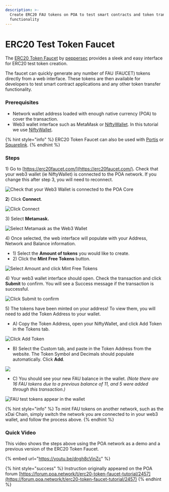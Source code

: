 ```yaml
---
description: >-
  Create ERC20 FAU tokens on POA to test smart contracts and token transfer
  functionality
---
```


# ERC20 Test Token Faucet

The [ERC20 Token Faucet](https://erc20faucet.com/) by [peppersec](https://peppersec.com/) provides a sleek and easy interface for ERC20 test token creation. 

The faucet can quickly generate any number of FAU \(FAUCET\) tokens directly from a web interface. These tokens are then available for developers to test smart contract applications and any other token transfer functionality.

### Prerequisites

* Network wallet address loaded with enough native currency \(POA\) to cover the transaction.
* Web3 wallet interface such as MetaMask or [NiftyWallet](../../for-users/nifty-wallet/). In this tutorial we use [NiftyWallet](https://forum.poa.network/t/nifty-wallet-is-back-on-the-chrome-store/2408).

{% hint style="info" %}
ERC20 Token Faucet can also be used with [Portis](https://www.portis.io/) or [Squarelink](https://squarelink.com/).
{% endhint %}

### Steps

1\) Go to [https://erc20faucet.com/](https://erc20faucet.com/)**.** Check that your web3 wallet \(ie NiftyWallet\) is connected to the POA network. If you change this after step 3, you will need to reconnect.

![Check that your Web3 Wallet is connected to the POA Core](../../.gitbook/assets/faucet11%20%281%29.png)

**2**\)  Click **Connect**.

![Click Connect ](../../.gitbook/assets/faucet1.png)

3\) Select **Metamask.**

![Select Metamask as the Web3 Wallet](../../.gitbook/assets/meta.png)

4\) Once selected, the web interface will populate with your Address, Network and Balance information.

* 1\) Select the **Amount of tokens** you would like to create.
* 2\) Click the **Mint Free Tokens** button.

![Select Amount and click Mint Free Tokens](../../.gitbook/assets/mint%20%281%29.png)

4\) Your web3 wallet interface should open. Check the transaction and click **Submit** to confirm. You will see a Success message if the transaction is successful.

![Click Submit to confirm](../../.gitbook/assets/confirm%20%281%29.png)

5\) The tokens have been minted on your address! To view them, you will need to add the Token Address to your wallet.

* A\) Copy the Token Address, open your NiftyWallet, and click Add Token in the Tokens tab.

![Click Add Token](../../.gitbook/assets/fau51.png)

* B\) Select the Custom tab, and paste in the Token Address from the website. The Token Symbol and Decimals should populate automatically. Click **Add**.

![](../../.gitbook/assets/fau52.png)

* C\) You should see your new FAU balance in the wallet. _\(Note there are 16 FAU tokens due to a previous balance of 11, and 5 were added through this transaction.\)_

![FAU test tokens appear in the wallet](../../.gitbook/assets/fau53.png)

{% hint style="info" %}
To mint FAU tokens on another network, such as the xDai Chain, simply switch the network you are connected to in your web3 wallet, and follow the process above.
{% endhint %}

### Quick Video

This video shows the steps above using the POA network as a demo and a previous version of the ERC20 Token Faucet. 

{% embed url="https://youtu.be/dngh8cVinZc" %}

{% hint style="success" %}
Instruction originally appeared on the POA forum [https://forum.poa.network/t/erc20-token-faucet-tutorial/2457](https://forum.poa.network/t/erc20-token-faucet-tutorial/2457)
{% endhint %}

